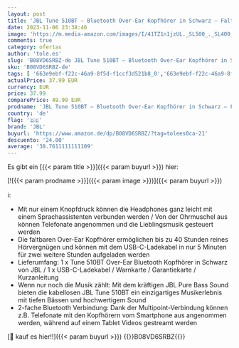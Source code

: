 ```yaml
---
layout: post
title: 'JBL Tune 510BT – Bluetooth Over-Ear Kopfhörer in Schwarz – Faltbare Headphones mit Freisprechfunktion – Kompatibel mit Sprachassistenten – Lange Laufzeit von bis zu 40 Stunden'
date: 2023-11-06 23:38:46
image: 'https://m.media-amazon.com/images/I/41TZ1n1jzUL._SL500_._SL400_.jpg'
comments: true
category: ofertas
author: 'tole.es'
slug: 'B08VD6SRBZ-de JBL Tune 510BT – Bluetooth Over-Ear Kopfhörer in Schwarz –...'
sku: 'B08VD6SRBZ-de'
tags: [ '663e9ebf-f22c-46a9-8f5d-f1ccf3d521b8_0','663e9ebf-f22c-46a9-8f5d-f1ccf3d521b8_401','663e9ebf-f22c-46a9-8f5d-f1ccf3d521b8_4501','Arborist Merchandising Root','Custom Stores','Elektronik & Foto','Kabellose Kopfhörer','Kopfhörer','Kopfhörer & Zubehör','Kunden-Favoriten: Home Entertainment','Kunden-Favoriten: Technische Produkte','Self Service','Special Features Stores','e8b1216a-1502-4cae-b551-682d01d593ad_0','e8b1216a-1502-4cae-b551-682d01d593ad_6701','jbl','🇩🇪', ]
actualPrice: 37.99 EUR
currency: EUR
price: 37.99
comparePrice: 49.99 EUR
prodname: 'JBL Tune 510BT – Bluetooth Over-Ear Kopfhörer in Schwarz – Faltbare Headphones mit Freisprechfunktion – Kompatibel mit Sprachassistenten – Lange Laufzeit von bis zu 40 Stunden'
country: 'de'
flag: '🇩🇪'
brand: 'JBL'
buyurl: 'https://www.amazon.de/dp/B08VD6SRBZ/?tag=tolees0ca-21'
descuento: '24.00'
average: '38.7611111111109'
---
```


Es gibt ein [{{< param title >}}]({{< param buyurl >}}) hier:

[![{{< param prodname >}}]({{< param image >}})]({{< param buyurl >}})

ℹ️:

- Mit nur einem Knopfdruck können die Headphones ganz leicht mit einem Sprachassistenten verbunden werden / Von der Ohrmuschel aus können Telefonate angenommen und die Lieblingsmusik gesteuert werden
- Die faltbaren Over-Ear Kopfhörer ermöglichen bis zu 40 Stunden reines Hörvergnügen und können mit dem USB-C-Ladekabel in nur 5 Minuten für zwei weitere Stunden aufgeladen werden
- Lieferumfang: 1 x Tune 510BT Over-Ear Bluetooth Kopfhörer in Schwarz von JBL / 1 x USB-C-Ladekabel / Warnkarte / Garantiekarte / Kurzanleitung
- Wenn nur noch die Musik zählt: Mit dem kräftigen JBL Pure Bass Sound bieten die kabellosen JBL Tune 510BT ein einzigartiges Musikerlebnis mit tiefen Bässen und hochwertigem Sound
- 2-fache Bluetooth Verbindung: Dank der Multipoint-Verbindung können z.B. Telefonate mit den Kopfhörern vom Smartphone aus angenommen werden, während auf einem Tablet Videos gestreamt werden

[🛒 kauf es hier!!]({{< param buyurl >}})
{{<world>}}B08VD6SRBZ{{</world>}}
